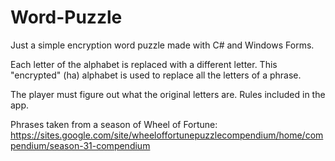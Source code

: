 # Word-Puzzle

Just a simple encryption word puzzle made with C# and Windows Forms.

Each letter of the alphabet is replaced with a different letter.
This "encrypted" (ha) alphabet is used to replace all the letters of a phrase.

The player must figure out what the original letters are.
Rules included in the app.

Phrases taken from a season of Wheel of Fortune:
https://sites.google.com/site/wheeloffortunepuzzlecompendium/home/compendium/season-31-compendium

